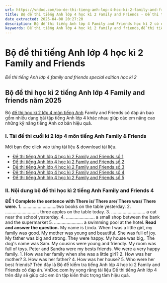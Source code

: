 ```yaml
---
url: https://vndoc.com/bo-de-thi-tieng-anh-lop-4-hoc-ki-2-family-and-friends-295970
title: Bộ đề thi tiếng Anh lớp 4 học kì 2 Family and Friends - Đề thi tiếng Anh lớp 4 family and friends special edition học kì 2 - VnDoc.com
date_extracted: 2025-04-08 20:27:20
description: Bộ đề thi tiếng Anh lớp 4 Family and Friends học kì 2 có đáp án được biên tập bám sát chương trình SGK tiếng Anh Family and Friends giúp các em ôn tập hiệu quả.
keywords: Đề thi tiếng Anh lớp 4 học kì 2 family and friends,đề thi tiếng anh học kì 2 lớp 4,đề thi tiếng anh lớp 4 kì 2,đề thi học kì 2 lớp 4 môn tiếng anh,đề kiểm tra tiếng anh lớp 4 học kì 2,đề thi học kì 2 môn tiếng anh lớp 4,đề thi cuối kì 2 lớp 4 môn tiếng anh,đề thi học kì 2 tiếng anh lớp 4,de thi tiếng anh lớp 4 family and friends special edition học kì 2,đề thi tiếng anh lớp 4 family and friends học kì 2,đề thi học kì 2 tiếng anh lớp 4 family and friends
---
```


# Bộ đề thi tiếng Anh lớp 4 học kì 2 Family and Friends
 _Đề thi tiếng Anh lớp 4 family and friends special edition học kì 2_
## Bộ đề thi học kì 2 tiếng Anh lớp 4 Family and friends năm 2025
Bộ [đề thi học kì 2 lớp 4 môn tiếng Anh](<https://vndoc.com/de-thi-hoc-ki-2-lop-4-mon-tieng-anh>) Family and Friends có đáp án bao gồm nhiều dạng bài tập tiếng Anh lớp 4 khác nhau giúp các em nâng cao những kỹ năng tiếng Anh cơ bản hiệu quả.
### I. Tải đề thi cuối kì 2 lớp 4 môn tiếng Anh Family & Friends
Mời bạn đọc click vào từng tài liệu & download tài liệu.
  * [Đề thi tiếng Anh lớp 4 học kì 2 Family and Friends số 1](<https://vndoc.com/de-thi-tieng-anh-lop-4-hoc-ki-2-family-and-friends-so-1-293829>)
  * [Đề thi tiếng Anh lớp 4 học kì 2 Family and Friends số 2](<https://vndoc.com/de-thi-tieng-anh-lop-4-hoc-ki-2-family-and-friends-so-2-294172>)
  * [Đề thi tiếng Anh lớp 4 học kì 2 Family and Friends số 3](<https://vndoc.com/de-thi-tieng-anh-lop-4-hoc-ki-2-family-and-friends-so-3-295296>)
  * [Đề thi tiếng Anh lớp 4 học kì 2 Family and Friends số 4](<https://vndoc.com/de-thi-tieng-anh-lop-4-hoc-ki-2-family-and-friends-so-4-295723>)
  * [Đề thi tiếng Anh lớp 4 học kì 2 Family and Friends số 5](<https://vndoc.com/de-thi-tieng-anh-lop-4-hoc-ki-2-family-and-friends-so-5-295724>)

### II. Nội dung bộ đề thi học kì 2 tiếng Anh Family and Friends 4
**ĐỀ 1**
**Complete the sentence with There is/ There are/ There was/ There were.**
1\. ………………………two books on the table yesterday.
2\. ……………………… three apples on the table today.
3\. ……………………… a cat near the school yesterday.
4\. ………………….. a small shop between the bank and the supermarket
5\. ………………….. a swimming pool at the hotel.
**Read and answer the question.**
My name is Linda. When I was a little girl, my family was good. My mother was young and beautiful. She was full of joy. My father was big and strong. They were happy. My house was big,. The dog's name was Sam. My cousins were young and friendly. My room was full of toys. Peter and Sandra were my bests friends. We were a very happy family.
1\. How was her family when she was a little girl?
2\. How was her mother?
3\. How was her father?
4\. How was her house?
5\. Who were her best friends?
Trên đây là Bộ đề kiểm tra tiếng Anh lớp 4 học kì 2 Family and Friends có đáp án. VnDoc.com hy vọng rằng tài liệu Đề thi tiếng Anh lớp 4 trên đây sẽ giúp các em ôn tập kiến thức trọng tâm hiệu quả.
